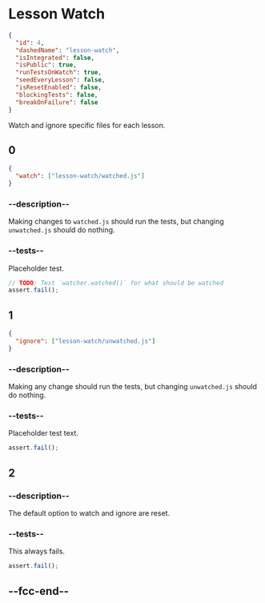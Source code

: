 # Lesson Watch

```json
{
  "id": 4,
  "dashedName": "lesson-watch",
  "isIntegrated": false,
  "isPublic": true,
  "runTestsOnWatch": true,
  "seedEveryLesson": false,
  "isResetEnabled": false,
  "blockingTests": false,
  "breakOnFailure": false
}
```

Watch and ignore specific files for each lesson.

## 0

<!-- Auto-reset after lesson -->

```json
{
  "watch": ["lesson-watch/watched.js"]
}
```

### --description--

Making changes to `watched.js` should run the tests, but changing `unwatched.js` should do nothing.

### --tests--

Placeholder test.

```js
// TODO: Test `watcher.watched()` for what should be watched
assert.fail();
```

## 1

```json
{
  "ignore": ["lesson-watch/unwatched.js"]
}
```

### --description--

Making any change should run the tests, but changing `unwatched.js` should do nothing.

### --tests--

Placeholder test text.

```js
assert.fail();
```

## 2

### --description--

The default option to watch and ignore are reset.

### --tests--

This always fails.

```js
assert.fail();
```

## --fcc-end--
